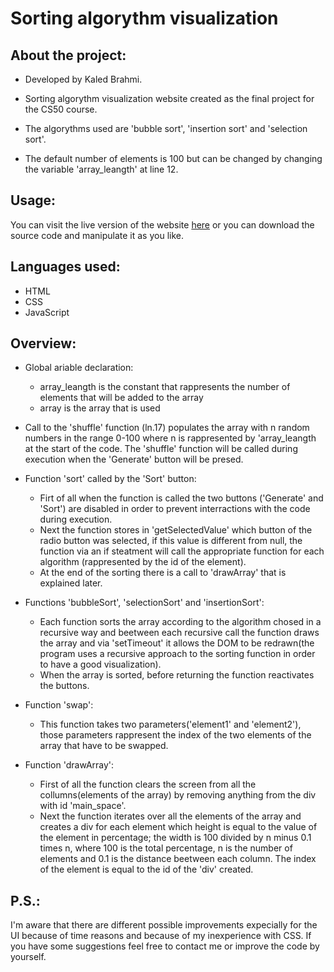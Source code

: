 # Sorting algorythm visualization

## About the project:
* Developed by Kaled Brahmi.

* Sorting algorythm visualization website created as the final project for the CS50 course.

* The algorythms used are 'bubble sort', 'insertion sort' and 'selection sort'.

* The default number of elements is 100 but can be changed by changing the variable 'array_leangth' at line 12.

## Usage:
You can visit the live version of the website [here](https://kaledi03.github.io/sorting-algorithm-visualization-CS50-final-project/) or you can download the source code and manipulate it as you like.

## Languages used:
* HTML
* CSS
* JavaScript

## Overview:
* Global ariable declaration:
  * array_leangth is the constant that rappresents the number of elements that will be added to the array
  * array is the array that is used

* Call to the 'shuffle' function (ln.17) populates the array with n random numbers in the range 0-100 where n is rappresented by 'array_leangth at the start of the code. The 'shuffle' function will be called during execution when the 'Generate' button will be presed.

* Function 'sort' called by the 'Sort' button:
  * Firt of all when the function is called the two buttons ('Generate' and 'Sort') are disabled in order to prevent interractions with the code during execution.
  * Next the function stores in 'getSelectedValue' which button of the radio button was selected, if this value is different from null, the function via an if steatment will call the appropriate function for each algorithm (rappresented by the id of the element).
  * At the end of the sorting there is a call to 'drawArray' that is explained later.

* Functions 'bubbleSort', 'selectionSort' and 'insertionSort':
  * Each function sorts the array according to the algorithm chosed in a recursive way and beetween each recursive call the function draws the array and via 'setTimeout' it allows the DOM to be redrawn(the program uses a recursive approach to the sorting function in order to have a good visualization).
  * When the array is sorted, before returning the function reactivates the buttons.

* Function 'swap':
  * This function takes two parameters('element1' and 'element2'), those parameters rappresent the index of the two elements of the array that have to be swapped.

* Function 'drawArray':
  * First of all the function clears the screen from all the collumns(elements of the array) by removing anything from the div with id 'main_space'.
  * Next the function iterates over all the elements of the array and creates a div for each element which height is equal to the value of the element in percentage; the width is 100 divided by n minus 0.1 times n, where 100 is the total percentage, n is the number of elements and 0.1 is the distance beetween each column. The index of the element is equal to the id of the 'div' created.

## P.S.:
I'm aware that there are different possible improvements expecially for the UI because of time reasons and because of my inexperience with CSS.
If you have some suggestions feel free to contact me or improve the code by yourself.
 

